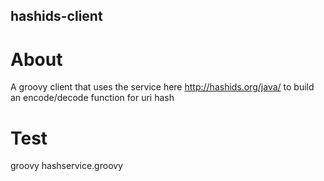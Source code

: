 ## hashids-client ##

# About 
A groovy client that uses the service here http://hashids.org/java/ to build an encode/decode function for uri hash


# Test
groovy hashservice.groovy

